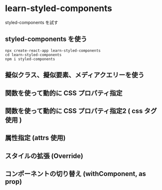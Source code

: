 # learn-styled-components
styled-components を試す

## styled-components を使う
```
npx create-react-app learn-styled-components
cd learn-styled-components
npm i styled-components
```

## 擬似クラス、擬似要素、メディアクエリーを使う

## 関数を使って動的に CSS プロパティ指定

## 関数を使って動的に CSS プロパティ指定2 ( css タグ使用 )

## 属性指定 (attrs 使用)

## スタイルの拡張 (Override)

## コンポーネントの切り替え (withComponent, as prop)
